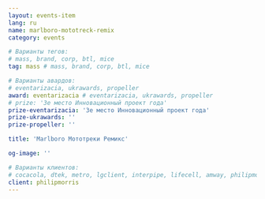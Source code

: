 ```yaml
---
layout: events-item
lang: ru
name: marlboro-mototreck-remix
category: events

# Варианты тегов:
# mass, brand, corp, btl, mice
tag: mass # mass, brand, corp, btl, mice

# Варианты авардов:
# eventarizacia, ukrawards, propeller
award: eventarizacia # eventarizacia, ukrawards, propeller
# prize: '3е место Инновационный проект года'
prize-eventarizacia: '3е место Инновационный проект года'
prize-ukrawards: ''
prize-propeller: ''

title: 'Marlboro Мототреки Ремикс'

og-image: ''

# Варианты клиентов:
# cocacola, dtek, metro, lgclient, interpipe, lifecell, amway, philipmorris, olymp, maristela, udp, top, zefir, unicef, wog, sebbank, niko, nemiroff, maxim, velykakyshenia, marieclaire, chervonenkoracing, burn, altis, mts, prime, seppala, lifeclient, pekingduck,
client: philipmorris
---
```

